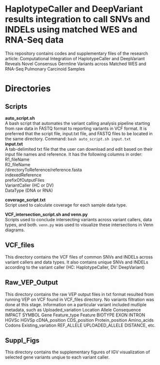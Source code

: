 # HaplotypeCaller and DeepVariant results integration to call SNVs and INDELs using matched WES and RNA-Seq data
This repository contains codes and supplementary files of the research article: Computational Integration of HaplotypeCaller and DeepVariant Reveals Novel Consensus Germline Variants across Matched WES and RNA-Seq Pulmonary Carcinoid Samples

# Directories
## Scripts
**auto_script.sh**  
A bash script that automates the variant calling analysis pipeline starting from raw data in FASTQ format to reporting variants in VCF format. It is preferred that the script file, input.txt file, and FASTQ files to be located in the same directory.
Command: ```bash auto_script.sh input.txt```  
**input.txt**  
A tab-delimited txt file that the user can download and edit based on their input file names and reference. It has the following columns in order:  
R1_fileName  
R2_fileName  
/directoryToReference/reference.fasta  
indexedReference  
prefixOfOutputFiles  
VariantCaller (HC or DV)  
DataType (DNA or RNA) 

**coverage_script.txt**  
Script used to calculate coverage for each sample data type.

**VCF_intersection_script.sh and venn.py**  
Scripts used to conclude intersecting variants across variant callers, data types, and both. ```venn.py``` was used to visualize these intersections in Venn diagrams.  

## VCF_files  
This directory contains the VCF files of common SNVs and INDELs across variant callers and data types. It also contains unique SNVs and INDELs according to the variant caller (HC: HaplotypeCaller, DV: DeepVariant)  

## Raw_VEP_Output  
This directory contains the raw VEP output files in txt format resulted from running VEP on VCF found in VCF_files directory. No variants filtration was done at this stage. Information on a particular variant included mutliple metadata, such as Uploaded_variation	Location	Allele	Consequence	IMPACT	SYMBOL	Gene	Feature_type	Feature	BIOTYPE	EXON	INTRON	HGVSc	HGVSp	cDNA_position	CDS_position	Protein_position	Amino_acids	Codons	Existing_variation	REF_ALLELE	UPLOADED_ALLELE	DISTANCE, etc.   

## Suppl_Figs
This directory contains the supplementary figures of IGV visualization of selected gene variants unqiue to each variant caller.
